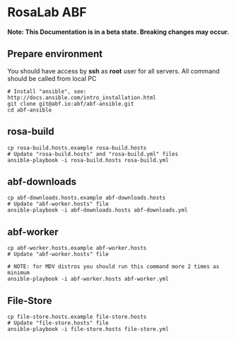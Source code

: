 RosaLab ABF
===================

**Note: This Documentation is in a beta state. Breaking changes may occur.**

## Prepare environment

You should have access by **ssh** as **root** user for all servers.
All command should be called from local PC

    # Install "ansible", see: http://docs.ansible.com/intro_installation.html
    git clone git@abf.io:abf/abf-ansible.git
    cd abf-ansible

## rosa-build

    cp rosa-build.hosts.example rosa-build.hosts
    # Update "rosa-build.hosts" and "rosa-build.yml" files
    ansible-playbook -i rosa-build.hosts rosa-build.yml

## abf-downloads

    cp abf-downloads.hosts.example abf-downloads.hosts
    # Update "abf-worker.hosts" file
    ansible-playbook -i abf-downloads.hosts abf-downloads.yml

## abf-worker

    cp abf-worker.hosts.example abf-worker.hosts
    # Update "abf-worker.hosts" file

    # NOTE: for MDV distros you should run this command more 2 times as minimum
    ansible-playbook -i abf-worker.hosts abf-worker.yml


## File-Store

    cp file-store.hosts.example file-store.hosts
    # Update "file-store.hosts" file
    ansible-playbook -i file-store.hosts file-store.yml



